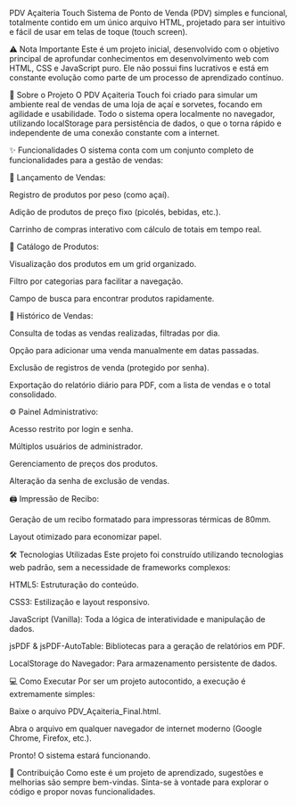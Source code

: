PDV Açaiteria Touch
Sistema de Ponto de Venda (PDV) simples e funcional, totalmente contido em um único arquivo HTML, projetado para ser intuitivo e fácil de usar em telas de toque (touch screen).

⚠️ Nota Importante
Este é um projeto inicial, desenvolvido com o objetivo principal de aprofundar conhecimentos em desenvolvimento web com HTML, CSS e JavaScript puro. Ele não possui fins lucrativos e está em constante evolução como parte de um processo de aprendizado contínuo.

🚀 Sobre o Projeto
O PDV Açaiteria Touch foi criado para simular um ambiente real de vendas de uma loja de açaí e sorvetes, focando em agilidade e usabilidade. Todo o sistema opera localmente no navegador, utilizando localStorage para persistência de dados, o que o torna rápido e independente de uma conexão constante com a internet.

✨ Funcionalidades
O sistema conta com um conjunto completo de funcionalidades para a gestão de vendas:

🛒 Lançamento de Vendas:

Registro de produtos por peso (como açaí).

Adição de produtos de preço fixo (picolés, bebidas, etc.).

Carrinho de compras interativo com cálculo de totais em tempo real.

🍦 Catálogo de Produtos:

Visualização dos produtos em um grid organizado.

Filtro por categorias para facilitar a navegação.

Campo de busca para encontrar produtos rapidamente.

📜 Histórico de Vendas:

Consulta de todas as vendas realizadas, filtradas por dia.

Opção para adicionar uma venda manualmente em datas passadas.

Exclusão de registros de venda (protegido por senha).

Exportação do relatório diário para PDF, com a lista de vendas e o total consolidado.

⚙️ Painel Administrativo:

Acesso restrito por login e senha.

Múltiplos usuários de administrador.

Gerenciamento de preços dos produtos.

Alteração da senha de exclusão de vendas.

🖨️ Impressão de Recibo:

Geração de um recibo formatado para impressoras térmicas de 80mm.

Layout otimizado para economizar papel.

🛠️ Tecnologias Utilizadas
Este projeto foi construído utilizando tecnologias web padrão, sem a necessidade de frameworks complexos:

HTML5: Estruturação do conteúdo.

CSS3: Estilização e layout responsivo.

JavaScript (Vanilla): Toda a lógica de interatividade e manipulação de dados.

jsPDF & jsPDF-AutoTable: Bibliotecas para a geração de relatórios em PDF.

LocalStorage do Navegador: Para armazenamento persistente de dados.

💻 Como Executar
Por ser um projeto autocontido, a execução é extremamente simples:

Baixe o arquivo PDV_Açaiteria_Final.html.

Abra o arquivo em qualquer navegador de internet moderno (Google Chrome, Firefox, etc.).

Pronto! O sistema estará funcionando.

🤝 Contribuição
Como este é um projeto de aprendizado, sugestões e melhorias são sempre bem-vindas. Sinta-se à vontade para explorar o código e propor novas funcionalidades.